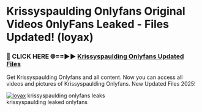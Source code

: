 # Krissyspaulding Onlyfans Original Videos 0nlyFans Leaked - Files Updated! (loyax)

<h3>🔴 CLICK HERE 🌐==►► <a href="https://hetstrat.blog/NMqPAm" rel="nofollow">Krissyspaulding Onlyfans Updated Files</a></h3>

Get Krissyspaulding Onlyfans and all content. Now you can access all videos and pictures of Krissyspaulding Onlyfans. New Updated Files 2025!

[![loyax](https://i.imgur.com/K7sEzmb.gif)](https://hetstrat.blog/NMqPAm)
krissyspaulding onlyfans leaks<br>
krissyspaulding leaked onlyfans